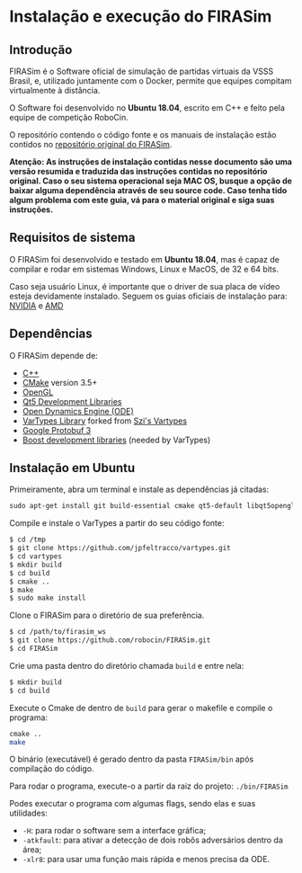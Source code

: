 # Instalação e execução do FIRASim

## Introdução

FIRASim é o Software oficial de simulação de partidas virtuais da VSSS Brasil, e, utilizado juntamente com o Docker, permite que equipes compitam virtualmente à distância.

O Software foi desenvolvido no **Ubuntu 18.04**, escrito em C++ e feito pela equipe de competição RoboCin.

O repositório contendo o código fonte e os manuais de instalação estão contidos no [repositório original do FIRASim](https://github.com/robocin/FIRASim).

**Atenção: As instruções de instalação contidas nesse documento são uma versão resumida e traduzida das instruções contidas no repositório original. Caso o seu sistema operacional seja MAC OS, busque a opção de baixar alguma dependência através de seu source code. Caso tenha tido algum problema com este guia, vá para o material original e siga suas instruções.**

## Requisitos de sistema
  
O FIRASim foi desenvolvido e testado em **Ubuntu 18.04**, mas é capaz de compilar e rodar em sistemas Windows, Linux e MacOS, de 32 e 64 bits. 

Caso seja usuário Linux, é importante que o driver de sua placa de vídeo esteja devidamente instalado. Seguem os guias oficiais de instalação para: [NVIDIA](https://docs.nvidia.com/datacenter/tesla/tesla-installation-notes/index.html) e [AMD](https://www.amd.com/en/support/kb/faq/gpu-643)

## Dependências 
  
O FIRASim depende de: 
  
- [C++](https://en.cppreference.com/w/)
- [CMake](https://cmake.org/) version 3.5+
- [OpenGL](https://www.opengl.org)
- [Qt5 Development Libraries](https://www.qt.io)
- [Open Dynamics Engine (ODE)](http://www.ode.org)
- [VarTypes Library](https://github.com/jpfeltracco/vartypes) forked from [Szi's Vartypes](https://github.com/szi/vartypes)
- [Google Protobuf 3](https://github.com/google/protobuf)
- [Boost development libraries](http://www.boost.org/) (needed by VarTypes)

## Instalação em Ubuntu
  
Primeiramente, abra um terminal e instale as dependências já citadas:

```bash 
sudo apt-get install git build-essential cmake qt5-default libqt5opengl5-dev libgl1-mesa-dev libglu1-mesa-dev libprotobuf-dev protobuf-compiler libode-dev libboost-dev 
``` 
 
Compile e instale o VarTypes a partir do seu código fonte:
  
```bash 
$ cd /tmp 
$ git clone https://github.com/jpfeltracco/vartypes.git 
$ cd vartypes 
$ mkdir build 
$ cd build 
$ cmake .. 
$ make 
$ sudo make install 
``` 
  
Clone o FIRASim para o diretório de sua preferência.

```bash 
$ cd /path/to/firasim_ws 
$ git clone https://github.com/robocin/FIRASim.git 
$ cd FIRASim 
``` 
 
Crie uma pasta dentro do diretório chamada `build` e entre nela:
  
```bash
$ mkdir build 
$ cd build 
``` 
 
Execute o Cmake de dentro de `build` para gerar o makefile e compile o programa:
  
```bash 
cmake ..
make 
 ``` 
 
O binário (executável) é gerado dentro da pasta `FIRASim/bin` após compilação do código.
 
Para rodar o programa, execute-o a partir da raiz do projeto: `./bin/FIRASim`
 
Podes executar o programa com algumas flags, sendo elas e suas utilidades:
- `-H`: para rodar o software sem a interface gráfica;
- `-atkfault`: para ativar a detecção de dois robôs adversários dentro da área;
- `-xlr8`: para usar uma função mais rápida e menos precisa da ODE.
